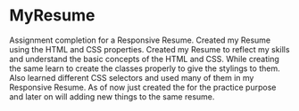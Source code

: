 # MyResume
Assignment completion for a Responsive Resume. 
Created my Resume using the HTML and CSS properties.
Created my Resume to reflect my skills and understand the basic concepts of the HTML and CSS.
While creating the same learn to create the classes properly to give the stylings to them.
Also learned different CSS selectors and used many of them in my Responsive Resume.
As of now just created the for the practice purpose and later on will adding new things to the same resume.


